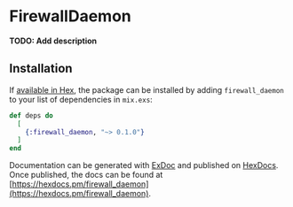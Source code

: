 # FirewallDaemon

**TODO: Add description**

## Installation

If [available in Hex](https://hex.pm/docs/publish), the package can be installed
by adding `firewall_daemon` to your list of dependencies in `mix.exs`:

```elixir
def deps do
  [
    {:firewall_daemon, "~> 0.1.0"}
  ]
end
```

Documentation can be generated with [ExDoc](https://github.com/elixir-lang/ex_doc)
and published on [HexDocs](https://hexdocs.pm). Once published, the docs can
be found at [https://hexdocs.pm/firewall_daemon](https://hexdocs.pm/firewall_daemon).

